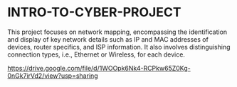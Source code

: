 # INTRO-TO-CYBER-PROJECT
This project focuses on network mapping, encompassing the identification and display of key network details such as IP and MAC addresses of devices, router specifics, and ISP information. It also involves distinguishing connection types, i.e., Ethernet or Wireless, for each device. 

https://drive.google.com/file/d/1WOOpk6Nk4-RCPkw65Z0Kg-0nGk7irVd2/view?usp=sharing
